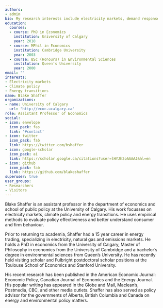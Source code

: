 ```yaml
---
authors:
- admin
bio: My research interests include electricity markets, demand response, electric vehicles, and climate policy 
education:
  courses:
  - course: PhD in Economics
    institution: University of Calgary
    year: 2018
  - course: MPhil in Economics
    institution: Cambridge University
    year: 2003
  - course: BSc (Honours) in Environmental Sciences
    institution: Queen's University
    year: 2000
email: ""
interests:
- Electricity markets
- Climate policy
- Energy transitions
name: Blake Shaffer
organizations:
- name: University of Calgary
  url: "http://econ.ucalgary.ca"
role: Assistant Professor of Economics
social:
- icon: envelope
  icon_pack: fas
  link: '#contact'
- icon: twitter
  icon_pack: fab
  link: https://twitter.com/bshaffer
- icon: google-scholar
  icon_pack: ai
  link: https://scholar.google.ca/citations?user=lHYJh2oAAAAJ&hl=en
- icon: github
  icon_pack: fab
  link: https://github.com/blakeshaffer
superuser: true
user_groups:
- Researchers
- Visitors
---
```


Blake Shaffer is an assistant professor in the department of economics and school of public policy at the University of Calgary. His work focusses on electricity markets, climate policy and energy transitions. He uses empirical methods to evaluate policy effectiveness and better understand consumer and firm behaviour. 

Prior to returning to academia, Shaffer had a 15 year career in energy trading, specializing in electricity, natural gas and emissions markets. He holds a PhD in economics from the University of Calgary, Master of Philosophy in economics from the University of Cambridge and a bachelor’s degree in environmental sciences from Queen’s University. He has recently held visiting scholar and Fulbright postdoctoral scholar positions at the Toulouse School of Economics and Stanford University.

His recent research has been published in the American Economic Journal: Economic Policy, Canadian Journal of Economics and the Energy Journal. His popular writing has appeared in the Globe and Mail, Maclean’s, Postmedia, CBC, and other media outlets. Shaffer has also served as policy advisor for the governments of Alberta, British Columbia and Canada on energy and environmental policy matters.

